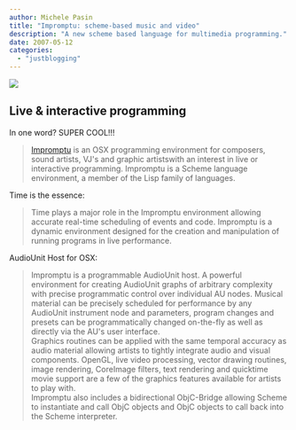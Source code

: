 ```yaml
---
author: Michele Pasin
title: "Impromptu: scheme-based music and video"
description: "A new scheme based language for multimedia programming."
date: 2007-05-12
categories: 
  - "justblogging"
---
```


![](../assets/images/desktop_095.png)

## Live & interactive programming

In one word? SUPER COOL!!!

> [Impromptu](http://impromptu.moso.com.au/)  is an OSX programming environment for composers, sound artists, VJ's and graphic artistswith an interest in live or interactive programming. Impromptu is a Scheme language environment, a member of the Lisp family of languages.  

Time is the essence:

> Time plays a major role in the Impromptu environment allowing accurate real-time scheduling of events and code. Impromptu is a dynamic environment designed for the creation and manipulation of running programs in live performance.  

AudioUnit Host for OSX: 

> Impromptu is a programmable AudioUnit host. A powerful environment for creating AudioUnit graphs of arbitrary complexity with precise programmatic control over individual AU nodes. Musical material can be precisely scheduled for performance by any AudioUnit instrument node and parameters, program changes and presets can be programmatically changed on-the-fly as well as directly via the AU's user interface.  
> Graphics routines can be applied with the same temporal accuracy as audio material allowing artists to tightly integrate audio and visual components. OpenGL, live video processing, vector drawing routines, image rendering, CoreImage filters, text rendering and quicktime movie support are a few of the graphics features available for artists to play with.  
> Impromptu also includes a bidirectional ObjC-Bridge allowing Scheme to instantiate and call ObjC objects and ObjC objects to call back into the Scheme interpreter.
